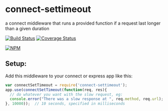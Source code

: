 connect-settimeout
==================

a connect middleware that runs a provided function if a request last longer than a given duration


[![Build Status](https://travis-ci.org/cainus/connect-settimeout.png?branch=master)](https://travis-ci.org/cainus/connect-settimeout)
[![Coverage Status](https://coveralls.io/repos/cainus/connect-settimeout/badge.png?branch=master)](https://coveralls.io/r/cainus/connect-settimeout?branch=master)

[![NPM](https://nodei.co/npm/connect-settimeout.png)](https://nodei.co/npm/connect-settimeout/)

## Setup:

Add this middleware to your connect or express app like this:

```javascript
var connectSetTimeout = require('connect-settimeout');
app.use(connectSetTimeout(function(req, res){
  // do whatever you want with the slow request, eg:
  console.error("There was a slow response at ", req.method, req.url);
}, 10000));  // 10 seconds, specified in milliseconds
```


